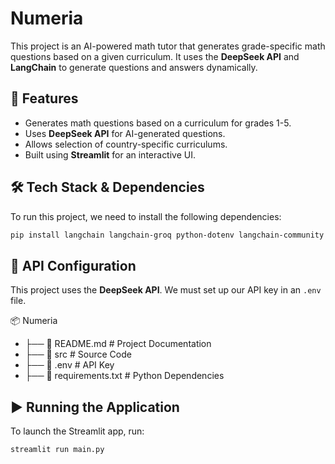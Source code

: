 # Numeria

This project is an AI-powered math tutor that generates grade-specific math questions based on a given curriculum. It uses the **DeepSeek API** and **LangChain** to generate questions and answers dynamically.

## 🚀 Features
- Generates math questions based on a curriculum for grades 1-5.
- Uses **DeepSeek API** for AI-generated questions.
- Allows selection of country-specific curriculums.
- Built using **Streamlit** for an interactive UI.

## 🛠️ Tech Stack & Dependencies
To run this project, we need to install the following dependencies:

```bash
pip install langchain langchain-groq python-dotenv langchain-community streamlit
```

## 🔑 API Configuration
This project uses the **DeepSeek API**. We must set up our API key in an `.env` file.

📦 Numeria
 - ├── 📜 README.md   # Project Documentation
 - ├── 📂 src         # Source Code
 - ├── 📜 .env        # API Key 
 - ├── 📜 requirements.txt # Python Dependencies

## ▶️ Running the Application
To launch the Streamlit app, run:
```bash
streamlit run main.py
```


